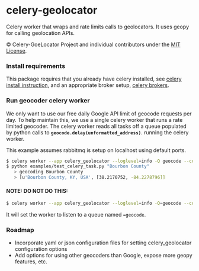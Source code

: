 celery-geolocator
=================

Celery worker that wraps and rate limits calls to geolocators.  It uses geopy for calling geolocation APIs.

© Celery-GoeLocator Project and individual contributors under the
[MIT License](https://github.com/geopy/geopy/blob/master/LICENSE).


### Install requirements

This package requires that you already have celery installed, see [celery install instruction](http://www.celeryproject.org/install/), and an appropriate broker setup, [celery brokers](http://docs.celeryproject.org/en/latest/getting-started/brokers/index.html).


### Run geocoder celery worker

We only want to use our free daily Google API limit of geocode requests per day.  To help maintain this, we
use a single celery worker that runs a rate limited geocoder.  The celery worker reads all tasks off a queue
populated by python calls to **`geocode.delay(unformatted_address)`**.  running the celery worker.

This example assumes rabbitmq is setup on localhost using default ports.

```sh
$ celery worker --app celery_geolocator --loglevel=info -Q geocode --config=examples.celeryconfig --apikey=<GOOGLE_API_KEY>
$ python examples/test_celery_task.py "Bourbon County"
   > geocoding Bourbon County
   > [u'Bourbon County, KY, USA', [38.2170752, -84.2278796]]
```

#### NOTE: DO NOT DO THIS:
```sh
$ celery worker --app celery_geolocator --loglevel=info -Q=geocode --config=examples.celeryconfig --apikey=<GOOGLE_API_KEY>
```
It will set the worker to listen to a queue named `=geocode`.


### Roadmap

 * Incorporate yaml or json configuration files for setting celery_geolocator configuration options
 * Add options for using other geocoders than Google, expose more geopy features, etc.
